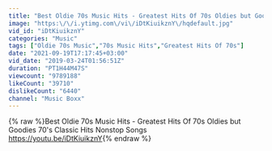 ```yaml
---
title: "Best Oldie 70s Music Hits - Greatest Hits Of 70s Oldies but Goodies 70's Classic Hits Nonstop Songs"
image: "https:\/\/i.ytimg.com\/vi\/iDtKiuikznY\/hqdefault.jpg"
vid_id: "iDtKiuikznY"
categories: "Music"
tags: ["Oldie 70s Music","70s Music Hits","Greatest Hits Of 70s"]
date: "2021-09-19T17:17:45+03:00"
vid_date: "2019-03-24T01:56:51Z"
duration: "PT1H44M47S"
viewcount: "9789188"
likeCount: "39710"
dislikeCount: "6440"
channel: "Music Boxx"
---
```

{% raw %}Best Oldie 70s Music Hits - Greatest Hits Of 70s Oldies but Goodies 70's Classic Hits Nonstop Songs<br /><a rel="nofollow" target="blank" href="https://youtu.be/iDtKiuikznY">https://youtu.be/iDtKiuikznY</a>{% endraw %}
